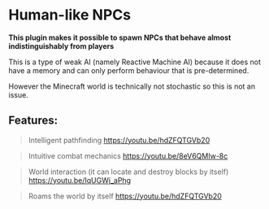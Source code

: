 # Human-like NPCs
__This plugin makes it possible to spawn NPCs that behave almost indistinguishably from players__ 

This is a type of weak AI (namely Reactive Machine AI) because it does not have a memory and can only perform behaviour that is pre-determined.

However the Minecraft world is technically not stochastic so this is not an issue.  

## Features:
> Intelligent pathfinding
https://youtu.be/hdZFQTGVb20

> Intuitive combat mechanics 
https://youtu.be/8eV6QMIw-8c

> World interaction (it can locate and destroy blocks by itself)
https://youtu.be/IqUGWj_aPhg

> Roams the world by itself 
https://youtu.be/hdZFQTGVb20
